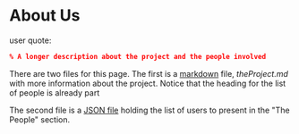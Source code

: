 # About Us

user quote:
```json
% A longer description about the project and the people involved
```

There are two files for this page. The first is a [markdown](https://markdown-it.github.io/) file, _theProject.md_ with more information about the project. Notice that the heading for the list of people is already part 

The second file is a [JSON file](https://www.json.org/json-en.html)
 holding the list of users to present in the "The People" section.

